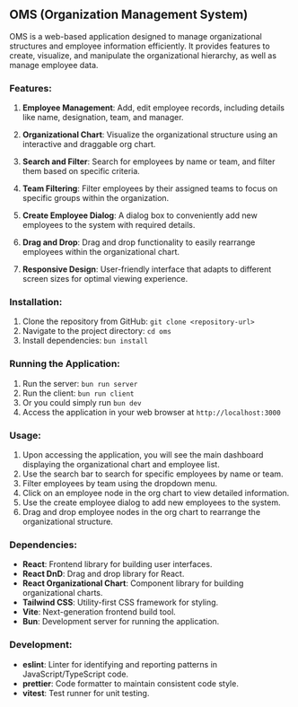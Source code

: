 ## OMS (Organization Management System)

OMS is a web-based application designed to manage organizational structures and employee information efficiently. It provides features to create, visualize, and manipulate the organizational hierarchy, as well as manage employee data.

### Features:

1. **Employee Management**: Add, edit employee records, including details like name, designation, team, and manager.

2. **Organizational Chart**: Visualize the organizational structure using an interactive and draggable org chart.

3. **Search and Filter**: Search for employees by name or team, and filter them based on specific criteria.

4. **Team Filtering**: Filter employees by their assigned teams to focus on specific groups within the organization.

5. **Create Employee Dialog**: A dialog box to conveniently add new employees to the system with required details.

6. **Drag and Drop**: Drag and drop functionality to easily rearrange employees within the organizational chart.

7. **Responsive Design**: User-friendly interface that adapts to different screen sizes for optimal viewing experience.

### Installation:

1. Clone the repository from GitHub: `git clone <repository-url>`
2. Navigate to the project directory: `cd oms`
3. Install dependencies: `bun install`

### Running the Application:

1. Run the server: `bun run server`
2. Run the client: `bun run client`
3. Or you could simply run `bun dev`
3. Access the application in your web browser at `http://localhost:3000`

### Usage:

1. Upon accessing the application, you will see the main dashboard displaying the organizational chart and employee list.
2. Use the search bar to search for specific employees by name or team.
3. Filter employees by team using the dropdown menu.
4. Click on an employee node in the org chart to view detailed information.
5. Use the create employee dialog to add new employees to the system.
6. Drag and drop employee nodes in the org chart to rearrange the organizational structure.

### Dependencies:

- **React**: Frontend library for building user interfaces.
- **React DnD**: Drag and drop library for React.
- **React Organizational Chart**: Component library for building organizational charts.
- **Tailwind CSS**: Utility-first CSS framework for styling.
- **Vite**: Next-generation frontend build tool.
- **Bun**: Development server for running the application.

### Development:

- **eslint**: Linter for identifying and reporting patterns in JavaScript/TypeScript code.
- **prettier**: Code formatter to maintain consistent code style.
- **vitest**: Test runner for unit testing.